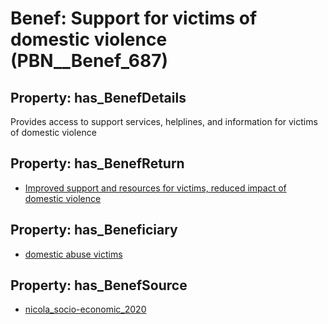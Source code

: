 # Benef: __Support for victims of domestic violence__ (PBN__Benef_687)

## Property: has_BenefDetails

Provides access to support services, helplines, and information for victims of domestic violence

## Property: has_BenefReturn

* [Improved support and resources for victims, reduced impact of domestic violence](../BenefReturn/PBN__BenefReturn_735)

## Property: has_Beneficiary

* [domestic abuse victims](../Stakeholder/PBN__Stakeholder_286)

## Property: has_BenefSource

* [nicola_socio-economic_2020](../Article/PBN__Article_135)

